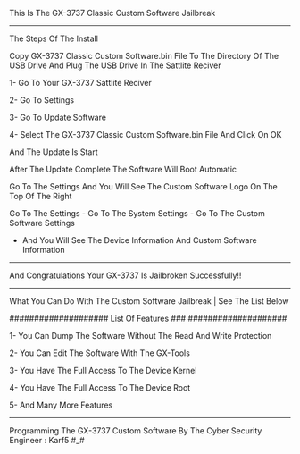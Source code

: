 This Is The GX-3737 Classic Custom Software Jailbreak 
_________________________________________________________________

The Steps Of The Install

Copy GX-3737 Classic Custom Software.bin File To The Directory Of The USB Drive 
And Plug The USB Drive In The Sattlite Reciver

1- Go To Your GX-3737 Sattlite Reciver

2- Go To Settings

3- Go To Update Software  

4- Select The GX-3737 Classic Custom Software.bin File And Click On OK

And The Update Is Start

After The Update Complete The Software Will Boot Automatic 

Go To The Settings And You Will See The Custom Software Logo On The Top Of The Right

Go To The Settings - Go To The System Settings - Go To The Custom Software Settings 
- And You Will See The Device Information And Custom Software Information
________________________________________________________________
                                                                                                                                       
And Congratulations Your GX-3737 Is Jailbroken Successfully!!                                          
________________________________________________________________

What You Can Do With The Custom Software Jailbreak | See The List Below

####################
List Of Features ###
####################

1- You Can Dump The Software Without The Read And Write Protection

2- You Can Edit The Software With The GX-Tools

3- You Have The Full Access To The Device Kernel

4- You Have The Full Access To The Device Root 

5- And Many More Features


________________________________________________________________________________________________________
Programming The GX-3737 Custom Software By The Cyber Security Engineer : Karf5 #_#

